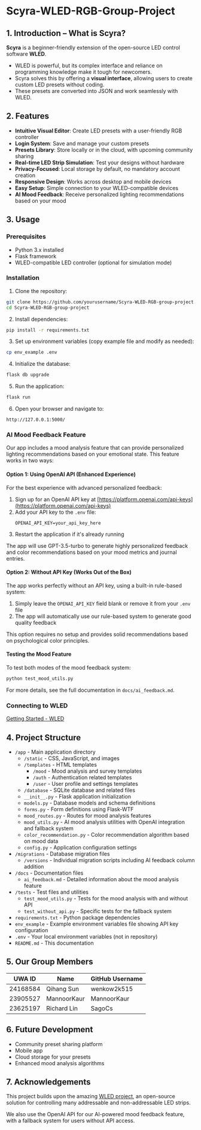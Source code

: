 # Scyra-WLED-RGB-Group-Project

## 1. Introduction – What is Scyra? 

**Scyra** is a beginner-friendly extension of the open-source LED control software **WLED**.
- WLED is powerful, but its complex interface and reliance on programming knowledge make it tough for newcomers.
- Scyra solves this by offering a **visual interface**, allowing users to create custom LED presets without coding.
- These presets are converted into JSON and work seamlessly with WLED.

## 2. Features 

- **Intuitive Visual Editor**: Create LED presets with a user-friendly RGB controller
- **Login System**: Save and manage your custom presets
- **Presets Library**: Store locally or in the cloud, with upcoming community sharing
- **Real-time LED Strip Simulation**: Test your designs without hardware
- **Privacy-Focused**: Local storage by default, no mandatory account creation
- **Responsive Design**: Works across desktop and mobile devices
- **Easy Setup**: Simple connection to your WLED-compatible devices
- **AI Mood Feedback**: Receive personalized lighting recommendations based on your mood

## 3. Usage 

### Prerequisites

- Python 3.x installed
- Flask framework
- WLED-compatible LED controller (optional for simulation mode)

### Installation

1. Clone the repository:
```bash
git clone https://github.com/yourusername/Scyra-WLED-RGB-group-project.git
cd Scyra-WLED-RGB-group-project
```

2. Install dependencies:
```bash
pip install -r requirements.txt
```

3. Set up environment variables (copy example file and modify as needed):
```bash
cp env_example .env
```

4. Initialize the database:
```bash
flask db upgrade
```

5. Run the application:
```bash
flask run
```

6. Open your browser and navigate to:
```
http://127.0.0.1:5000/
```

### AI Mood Feedback Feature

Our app includes a mood analysis feature that can provide personalized lighting recommendations based on your emotional state. This feature works in two ways:

#### Option 1: Using OpenAI API (Enhanced Experience)

For the best experience with advanced personalized feedback:

1. Sign up for an OpenAI API key at [https://platform.openai.com/api-keys](https://platform.openai.com/api-keys)
2. Add your API key to the `.env` file:
   ```
   OPENAI_API_KEY=your_api_key_here
   ```
3. Restart the application if it's already running

The app will use GPT-3.5-turbo to generate highly personalized feedback and color recommendations based on your mood metrics and journal entries.

#### Option 2: Without API Key (Works Out of the Box)

The app works perfectly without an API key, using a built-in rule-based system:

1. Simply leave the `OPENAI_API_KEY` field blank or remove it from your `.env` file
2. The app will automatically use our rule-based system to generate good quality feedback

This option requires no setup and provides solid recommendations based on psychological color principles.

#### Testing the Mood Feature

To test both modes of the mood feedback system:
```bash
python test_mood_utils.py
```

For more details, see the full documentation in `docs/ai_feedback.md`.

### Connecting to WLED

[Getting Started - WLED](https://kno.wled.ge/basics/getting-started/)

## 4. Project Structure 

- `/app` - Main application directory
  - `/static` - CSS, JavaScript, and images
  - `/templates` - HTML templates
    - `/mood` - Mood analysis and survey templates
    - `/auth` - Authentication related templates
    - `/user` - User profile and settings templates
  - `/database` - SQLite database and related files
  - `__init__.py` - Flask application initialization
  - `models.py` - Database models and schema definitions
  - `forms.py` - Form definitions using Flask-WTF
  - `mood_routes.py` - Routes for mood analysis features
  - `mood_utils.py` - AI mood analysis utilities with OpenAI integration and fallback system
  - `color_recommendation.py` - Color recommendation algorithm based on mood data
  - `config.py` - Application configuration settings
- `/migrations` - Database migration files
  - `/versions` - Individual migration scripts including AI feedback column addition
- `/docs` - Documentation files
  - `ai_feedback.md` - Detailed information about the mood analysis feature
- `/tests` - Test files and utilities
  - `test_mood_utils.py` - Tests for the mood analysis with and without API
  - `test_without_api.py` - Specific tests for the fallback system
- `requirements.txt` - Python package dependencies
- `env_example` - Example environment variables file showing API key configuration
- `.env` - Your local environment variables (not in repository)
- `README.md` - This documentation

## 5. Our Group Members 

| UWA ID    | Name           | GitHub Username |
|-----------|----------------|----------------|
| 24168584  | Qihang Sun     | wenkow2k515    |
| 23905527  | MannoorKaur    | MannoorKaur    |
| 23625197  | Richard Lin    | SagoCs         |

## 6. Future Development 

- Community preset sharing platform
- Mobile app
- Cloud storage for your presets
- Enhanced mood analysis algorithms

## 7. Acknowledgements 

This project builds upon the amazing [WLED project](https://github.com/Aircoookie/WLED), an open-source solution for controlling many addressable and non-addressable LED strips.

We also use the OpenAI API for our AI-powered mood feedback feature, with a fallback system for users without API access.
